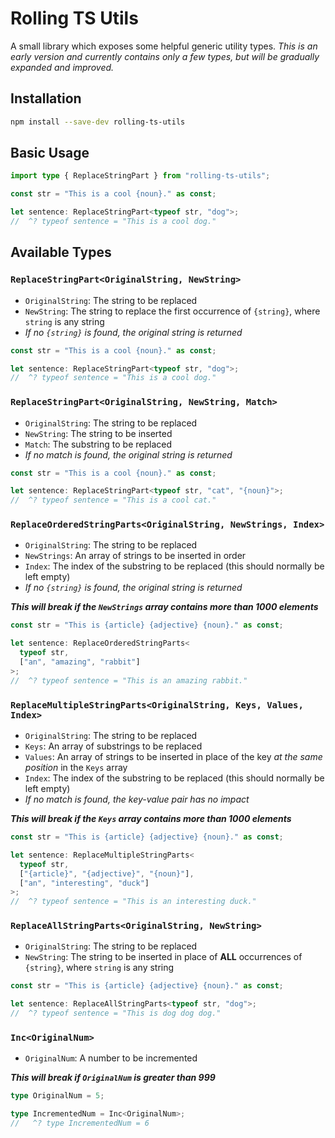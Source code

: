 # **Rolling TS Utils**

A small library which exposes some helpful generic utility types. _This is an early version and currently contains only a few types, but will be gradually expanded and improved._

## Installation

```bash
npm install --save-dev rolling-ts-utils
```

## Basic Usage

```ts
import type { ReplaceStringPart } from "rolling-ts-utils";

const str = "This is a cool {noun}." as const;

let sentence: ReplaceStringPart<typeof str, "dog">;
//  ^? typeof sentence = "This is a cool dog."
```

## Available Types

### `ReplaceStringPart<OriginalString, NewString>`

- `OriginalString`: The string to be replaced
- `NewString`: The string to replace the first occurrence of `{string}`, where `string` is any string
- _If no `{string}` is found, the original string is returned_

```ts
const str = "This is a cool {noun}." as const;

let sentence: ReplaceStringPart<typeof str, "dog">;
//  ^? typeof sentence = "This is a cool dog."
```

### `ReplaceStringPart<OriginalString, NewString, Match>`

- `OriginalString`: The string to be replaced
- `NewString`: The string to be inserted
- `Match`: The substring to be replaced
- _If no match is found, the original string is returned_

```ts
const str = "This is a cool {noun}." as const;

let sentence: ReplaceStringPart<typeof str, "cat", "{noun}">;
//  ^? typeof sentence = "This is a cool cat."
```

### `ReplaceOrderedStringParts<OriginalString, NewStrings, Index>`

- `OriginalString`: The string to be replaced
- `NewStrings`: An array of strings to be inserted in order
- `Index`: The index of the substring to be replaced (this should normally be left empty)
- _If no `{string}` is found, the original string is returned_

**_This will break if the `NewStrings` array contains more than 1000 elements_**

```ts
const str = "This is {article} {adjective} {noun}." as const;

let sentence: ReplaceOrderedStringParts<
  typeof str,
  ["an", "amazing", "rabbit"]
>;
//  ^? typeof sentence = "This is an amazing rabbit."
```

### `ReplaceMultipleStringParts<OriginalString, Keys, Values, Index>`

- `OriginalString`: The string to be replaced
- `Keys`: An array of substrings to be replaced
- `Values`: An array of strings to be inserted in place of the key _at the same position_ in the `Keys` array
- `Index`: The index of the substring to be replaced (this should normally be left empty)
- _If no match is found, the key-value pair has no impact_

**_This will break if the `Keys` array contains more than 1000 elements_**

```ts
const str = "This is {article} {adjective} {noun}." as const;

let sentence: ReplaceMultipleStringParts<
  typeof str,
  ["{article}", "{adjective}", "{noun}"],
  ["an", "interesting", "duck"]
>;
//  ^? typeof sentence = "This is an interesting duck."
```

### `ReplaceAllStringParts<OriginalString, NewString>`

- `OriginalString`: The string to be replaced
- `NewString`: The string to be inserted in place of **ALL** occurrences of `{string}`, where `string` is any string

```ts
const str = "This is {article} {adjective} {noun}." as const;

let sentence: ReplaceAllStringParts<typeof str, "dog">;
//  ^? typeof sentence = "This is dog dog dog."
```

### `Inc<OriginalNum>`

- `OriginalNum`: A number to be incremented

**_This will break if `OriginalNum` is greater than 999_**

```ts
type OriginalNum = 5;

type IncrementedNum = Inc<OriginalNum>;
//   ^? type IncrementedNum = 6
```
